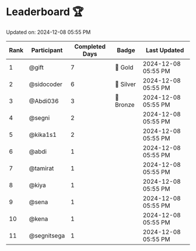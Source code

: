 # Leaderboard 🏆

Updated on: 2024-12-08 05:55 PM

| Rank | Participant       | Completed Days | Badge      | Last Updated         |
|------|-------------------|----------------|------------|----------------------|
| 1    | @gift             | 7              | 🏅 Gold     | 2024-12-08 05:55 PM |
| 2    | @sidocoder        | 6              | 🥈 Silver   | 2024-12-08 05:55 PM |
| 3    | @Abdi036          | 3              | 🥉 Bronze   | 2024-12-08 05:55 PM |
| 4    | @segni            | 2              |            | 2024-12-08 05:55 PM |
| 5    | @kika1s1          | 2              |            | 2024-12-08 05:55 PM |
| 6    | @abdi             | 1              |            | 2024-12-08 05:55 PM |
| 7    | @tamirat          | 1              |            | 2024-12-08 05:55 PM |
| 8    | @kiya             | 1              |            | 2024-12-08 05:55 PM |
| 9    | @sena             | 1              |            | 2024-12-08 05:55 PM |
| 10   | @kena             | 1              |            | 2024-12-08 05:55 PM |
| 11   | @segnitsega       | 1              |            | 2024-12-08 05:55 PM |
